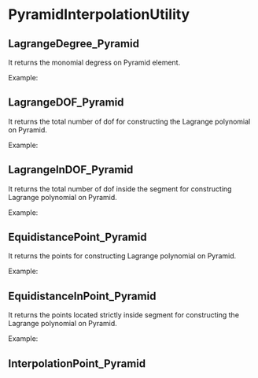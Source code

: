 # PyramidInterpolationUtility

## LagrangeDegree_Pyramid

It returns the monomial degress on Pyramid element.

Example:

<!-- - [[Utility_test_31]] -->

## LagrangeDOF_Pyramid

It returns the total number of dof for constructing the Lagrange polynomial on
Pyramid.

Example:

<!-- - [[Utility_test_31]] -->

## LagrangeInDOF_Pyramid

It returns the total number of dof inside the segment for constructing Lagrange polynomial on Pyramid.

Example:

<!-- - [[Utility_test_31]] -->

## EquidistancePoint_Pyramid

It returns the points for constructing Lagrange polynomial on Pyramid.

Example:

<!-- - [[Utility_test_32]] -->

## EquidistanceInPoint_Pyramid

It returns the points located strictly inside segment for constructing the Lagrange polynomial on Pyramid.

Example:

<!-- - [[Utility_test_33]] -->

## InterpolationPoint_Pyramid
